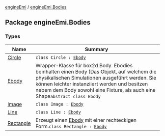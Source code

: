 [engineEmi](../index.md) / [engineEmi.Bodies](./index.md)

## Package engineEmi.Bodies

### Types

| Name | Summary |
|---|---|
| [Circle](-circle/index.md) | `class Circle : `[`Ebody`](-ebody/index.md) |
| [Ebody](-ebody/index.md) | Wrapper-Klasse für box2d Body. Ebodies beinhalten einen Body (Das Objekt, auf welchem die physikalischen Simulationen ausgeführt werden. Sie können leichter instanziiert werden und besitzen nebem dem Body sowohl eine Fixture, als auch eine Shape`abstract class Ebody` |
| [Image](-image/index.md) | `class Image : `[`Ebody`](-ebody/index.md) |
| [Line](-line/index.md) | `class Line : `[`Ebody`](-ebody/index.md) |
| [Rectangle](-rectangle/index.md) | Erzeugt einen [Ebody](-ebody/index.md) mit einer rechteckigen Form.`class Rectangle : `[`Ebody`](-ebody/index.md) |
